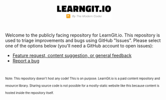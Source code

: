 <p align="center">
  <picture>
    <source media="(prefers-color-scheme: dark)" srcset="images/logo_light.png">
    <source media="(prefers-color-scheme: light)" srcset="images/logo_dark.png">
    <img width="175px" alt="Shows a mostly text logo for LearnGit.io in bold white text that reads: LearnGit.io by The Modern Coder" src="images/logo_dark.png">
  </picture>
<p>

#

Welcome to the publicly facing repository for LearnGit.io. This repository is used to triage improvements and bugs using GitHub "Issues". Please select one of the options below (you'll need a GitHub account to open issues):

* [Feature request, content suggestion, or general feedback](https://github.com/JackLot/LearnGit.io/issues/new?assignees=&labels=feature+request+%2F+content+suggestion&template=feature-request-or-content-suggestion.md&title=)
* [Report a bug](https://github.com/JackLot/LearnGit.io/issues/new?assignees=&labels=bug&template=bug_report.md&title=%5BBUG%5D+)


<br />
<sub><sub>Note: This repository doesn't host any code! This is on purpose. LearnGit.io is a paid content repository and resource library. Sharing source code is not possible for a mostly-static website like this because content is hosted inside the repository itself.</sub></sub>
